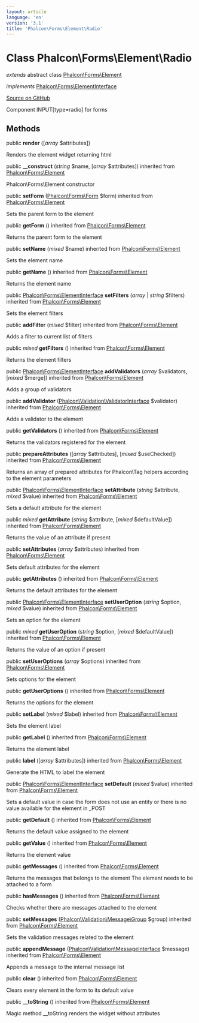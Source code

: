 ```yaml
---
layout: article
language: 'en'
version: '3.1'
title: 'Phalcon\Forms\Element\Radio'
---
```

# Class **Phalcon\Forms\Element\Radio**

*extends* abstract class [Phalcon\Forms\Element](/3.1/en/api/Phalcon_Forms_Element)

*implements* [Phalcon\Forms\ElementInterface](/3.1/en/api/Phalcon_Forms_ElementInterface)

<a href="https://github.com/phalcon/cphalcon/tree/v3.1.0/phalcon/forms/element/radio.zep" class="btn btn-default btn-sm">Source on GitHub</a>

Component INPUT[type=radio] for forms


## Methods
public  **render** ([*array* $attributes])

Renders the element widget returning html



public  **__construct** (*string* $name, [*array* $attributes]) inherited from [Phalcon\Forms\Element](/3.1/en/api/Phalcon_Forms_Element)

Phalcon\Forms\Element constructor



public  **setForm** ([Phalcon\Forms\Form](/3.1/en/api/Phalcon_Forms_Form) $form) inherited from [Phalcon\Forms\Element](/3.1/en/api/Phalcon_Forms_Element)

Sets the parent form to the element



public  **getForm** () inherited from [Phalcon\Forms\Element](/3.1/en/api/Phalcon_Forms_Element)

Returns the parent form to the element



public  **setName** (*mixed* $name) inherited from [Phalcon\Forms\Element](/3.1/en/api/Phalcon_Forms_Element)

Sets the element name



public  **getName** () inherited from [Phalcon\Forms\Element](/3.1/en/api/Phalcon_Forms_Element)

Returns the element name



public [Phalcon\Forms\ElementInterface](/3.1/en/api/Phalcon_Forms_ElementInterface) **setFilters** (*array* | *string* $filters) inherited from [Phalcon\Forms\Element](/3.1/en/api/Phalcon_Forms_Element)

Sets the element filters



public  **addFilter** (*mixed* $filter) inherited from [Phalcon\Forms\Element](/3.1/en/api/Phalcon_Forms_Element)

Adds a filter to current list of filters



public *mixed* **getFilters** () inherited from [Phalcon\Forms\Element](/3.1/en/api/Phalcon_Forms_Element)

Returns the element filters



public [Phalcon\Forms\ElementInterface](/3.1/en/api/Phalcon_Forms_ElementInterface) **addValidators** (*array* $validators, [*mixed* $merge]) inherited from [Phalcon\Forms\Element](/3.1/en/api/Phalcon_Forms_Element)

Adds a group of validators



public  **addValidator** ([Phalcon\Validation\ValidatorInterface](/3.1/en/api/Phalcon_Validation_ValidatorInterface) $validator) inherited from [Phalcon\Forms\Element](/3.1/en/api/Phalcon_Forms_Element)

Adds a validator to the element



public  **getValidators** () inherited from [Phalcon\Forms\Element](/3.1/en/api/Phalcon_Forms_Element)

Returns the validators registered for the element



public  **prepareAttributes** ([*array* $attributes], [*mixed* $useChecked]) inherited from [Phalcon\Forms\Element](/3.1/en/api/Phalcon_Forms_Element)

Returns an array of prepared attributes for Phalcon\Tag helpers
according to the element parameters



public [Phalcon\Forms\ElementInterface](/3.1/en/api/Phalcon_Forms_ElementInterface) **setAttribute** (*string* $attribute, *mixed* $value) inherited from [Phalcon\Forms\Element](/3.1/en/api/Phalcon_Forms_Element)

Sets a default attribute for the element



public *mixed* **getAttribute** (*string* $attribute, [*mixed* $defaultValue]) inherited from [Phalcon\Forms\Element](/3.1/en/api/Phalcon_Forms_Element)

Returns the value of an attribute if present



public  **setAttributes** (*array* $attributes) inherited from [Phalcon\Forms\Element](/3.1/en/api/Phalcon_Forms_Element)

Sets default attributes for the element



public  **getAttributes** () inherited from [Phalcon\Forms\Element](/3.1/en/api/Phalcon_Forms_Element)

Returns the default attributes for the element



public [Phalcon\Forms\ElementInterface](/3.1/en/api/Phalcon_Forms_ElementInterface) **setUserOption** (*string* $option, *mixed* $value) inherited from [Phalcon\Forms\Element](/3.1/en/api/Phalcon_Forms_Element)

Sets an option for the element



public *mixed* **getUserOption** (*string* $option, [*mixed* $defaultValue]) inherited from [Phalcon\Forms\Element](/3.1/en/api/Phalcon_Forms_Element)

Returns the value of an option if present



public  **setUserOptions** (*array* $options) inherited from [Phalcon\Forms\Element](/3.1/en/api/Phalcon_Forms_Element)

Sets options for the element



public  **getUserOptions** () inherited from [Phalcon\Forms\Element](/3.1/en/api/Phalcon_Forms_Element)

Returns the options for the element



public  **setLabel** (*mixed* $label) inherited from [Phalcon\Forms\Element](/3.1/en/api/Phalcon_Forms_Element)

Sets the element label



public  **getLabel** () inherited from [Phalcon\Forms\Element](/3.1/en/api/Phalcon_Forms_Element)

Returns the element label



public  **label** ([*array* $attributes]) inherited from [Phalcon\Forms\Element](/3.1/en/api/Phalcon_Forms_Element)

Generate the HTML to label the element



public [Phalcon\Forms\ElementInterface](/3.1/en/api/Phalcon_Forms_ElementInterface) **setDefault** (*mixed* $value) inherited from [Phalcon\Forms\Element](/3.1/en/api/Phalcon_Forms_Element)

Sets a default value in case the form does not use an entity
or there is no value available for the element in _POST



public  **getDefault** () inherited from [Phalcon\Forms\Element](/3.1/en/api/Phalcon_Forms_Element)

Returns the default value assigned to the element



public  **getValue** () inherited from [Phalcon\Forms\Element](/3.1/en/api/Phalcon_Forms_Element)

Returns the element value



public  **getMessages** () inherited from [Phalcon\Forms\Element](/3.1/en/api/Phalcon_Forms_Element)

Returns the messages that belongs to the element
The element needs to be attached to a form



public  **hasMessages** () inherited from [Phalcon\Forms\Element](/3.1/en/api/Phalcon_Forms_Element)

Checks whether there are messages attached to the element



public  **setMessages** ([Phalcon\Validation\Message\Group](/3.1/en/api/Phalcon_Validation_Message_Group) $group) inherited from [Phalcon\Forms\Element](/3.1/en/api/Phalcon_Forms_Element)

Sets the validation messages related to the element



public  **appendMessage** ([Phalcon\Validation\MessageInterface](/3.1/en/api/Phalcon_Validation_MessageInterface) $message) inherited from [Phalcon\Forms\Element](/3.1/en/api/Phalcon_Forms_Element)

Appends a message to the internal message list



public  **clear** () inherited from [Phalcon\Forms\Element](/3.1/en/api/Phalcon_Forms_Element)

Clears every element in the form to its default value



public  **__toString** () inherited from [Phalcon\Forms\Element](/3.1/en/api/Phalcon_Forms_Element)

Magic method __toString renders the widget without attributes




